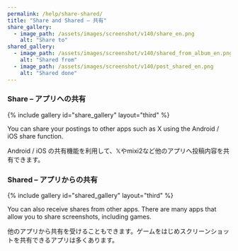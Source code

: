 ```yaml
---
permalink: /help/share-shared/
title: "Share and Shared – 共有"
share_gallery:
  - image_path: /assets/images/screenshot/v140/share_en.png
    alt: "Share to"
shared_gallery:
  - image_path: /assets/images/screenshot/v140/shared_from_album_en.png
    alt: "Shared from"
  - image_path: /assets/images/screenshot/v140/post_shared_en.png
    alt: "Shared done"
---
```


### Share – アプリへの共有

{% include gallery id="share_gallery" layout="third" %}

You can share your postings to other apps such as X using the Android / iOS share function.

Android / iOS の共有機能を利用して、𝕏やmixi2など他のアプリへ投稿内容を共有できます。

### Shared – アプリからの共有

{% include gallery id="shared_gallery" layout="third" %}

You can also receive shares from other apps. There are many apps that allow you to share screenshots, including games.

他のアプリから共有を受けることもできます。ゲームをはじめスクリーンショットを共有できるアプリは多くあります。